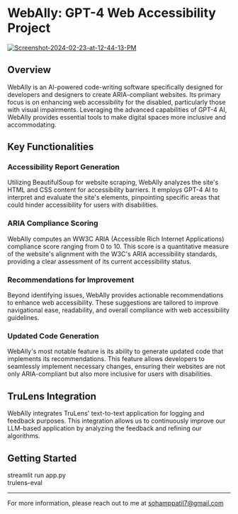 # WebAlly: GPT-4 Web Accessibility Project

<a href="https://ibb.co/3k8PNQB"><img src="https://i.ibb.co/9GfdTSs/Screenshot-2024-02-23-at-12-44-13-PM.png" alt="Screenshot-2024-02-23-at-12-44-13-PM" border="0"></a>

## Overview
WebAlly is an AI-powered code-writing software specifically designed for developers and designers to create ARIA-compliant websites. Its primary focus is on enhancing web accessibility for the disabled, particularly those with visual impairments. Leveraging the advanced capabilities of GPT-4 AI, WebAlly provides essential tools to make digital spaces more inclusive and accommodating.

## Key Functionalities

### Accessibility Report Generation
Utilizing BeautifulSoup for website scraping, WebAlly analyzes the site's HTML and CSS content for accessibility barriers. It employs GPT-4 AI to interpret and evaluate the site's elements, pinpointing specific areas that could hinder accessibility for users with disabilities.

### ARIA Compliance Scoring
WebAlly computes an WW3C ARIA (Accessible Rich Internet Applications) compliance score ranging from 0 to 10. This score is a quantitative measure of the website's alignment with the W3C's ARIA accessibility standards, providing a clear assessment of its current accessibility status.

### Recommendations for Improvement
Beyond identifying issues, WebAlly provides actionable recommendations to enhance web accessibility. These suggestions are tailored to improve navigational ease, readability, and overall compliance with web accessibility guidelines.

### Updated Code Generation
WebAlly's most notable feature is its ability to generate updated code that implements its recommendations. This feature allows developers to seamlessly implement necessary changes, ensuring their websites are not only ARIA-compliant but also more inclusive for users with disabilities. 

## TruLens Integration
WebAlly integrates TruLens' text-to-text application for logging and feedback purposes. This integration allows us to continuously improve our LLM-based application by analyzing the feedback and refining our algorithms.

## Getting Started

streamlit run app.py  
trulens-eval

---

For more information, please reach out to me at sohamppatil7@gmail.com

